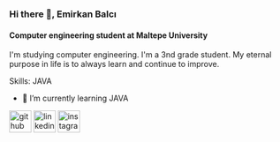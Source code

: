 ### Hi there 👋, Emirkan Balcı
#### Computer engineering student at Maltepe University
I'm studying computer engineering. I'm a 3nd grade student. My eternal purpose in life is to always learn and continue to improve.

Skills: JAVA 

- 🌱 I’m currently learning JAVA 


[<img src='https://cdn.jsdelivr.net/npm/simple-icons@3.0.1/icons/github.svg' alt='github' height='40'>](https://github.com/Emirkan15841)  [<img src='https://cdn.jsdelivr.net/npm/simple-icons@3.0.1/icons/linkedin.svg' alt='linkedin' height='40'>](https://www.linkedin.com/in/emirkan-balcı-16183a225/)  [<img src='https://cdn.jsdelivr.net/npm/simple-icons@3.0.1/icons/instagram.svg' alt='instagram' height='40'>](https://www.instagram.com/emirkan.balci/)  

